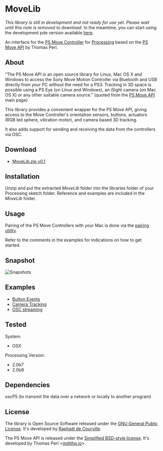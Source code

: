 # MoveLib
*This library is still in development and not ready for use yet. Please wait until this note is removed to download.* 
In the meantime, you can start using the development pde version available [here](https://github.com/SableRaf/MoveP5).


An interface for the [PS Move Controller](http://en.wikipedia.org/wiki/PlayStation_Move) for [Processing](http://processing.org/) based on the [PS Move API](http://thp.io/2010/psmove/) by Thomas Perl.

## About

“The PS Move API is an open source library for Linux, Mac OS X and Windows to access the Sony Move Motion Controller via Bluetooth and USB directly from your PC without the need for a PS3. Tracking in 3D space is possible using a PS Eye (on Linux and Windows), an iSight camera (on Mac OS X) or any other suitable camera source.” (quoted from the [PS Move API](http://thp.io/2010/psmove/) main page)

This library provides a convenient wrapper for the PS Move API, giving access to the Move Controller's orientation sensors, buttons, actuators (RGB led sphere, vibration motor), and camera based 3D tracking.

It also adds support for sending and receiving the data from the controllers via OSC.

## Download

* [MoveLib.zip v0.1](https://raw.github.com/SableRaf/movelib/master/download/MoveLib.zip)

## Installation

Unzip and put the extracted *MoveLib* folder into the libraries folder of your Processing sketch folder. Reference and examples are included in the *MoveLib* folder.

## Usage

Pairing of the PS Move Controllers with your Mac is done via the [pairing utility](https://raw.github.com/SableRaf/movelib/master/tools/Pairing.zip). 

Refer to the comments in the examples for indications on how to get started.

## Snapshot

![Snapshots](https://raw.github.com/SableRaf/movelib/master/reference/capture.png)

## Examples

* [Button Events](https://raw.github.com/SableRaf/movelib/master/examples/button_events/button_events.pde)
* [Camera Tracking](https://raw.github.com/SableRaf/movelib/master/examples/camera_tracking/camera_tracking.pde)
* [OSC streaming](https://raw.github.com/SableRaf/movelib/master/examples/osc_streaming/osc_streaming.pde)

## Tested

System:

* OSX

Processing Version:

* 2.0b7
* 2.0b8

## Dependencies

oscP5 (to transmit the data over a network or locally to another program)

## License

The library is Open Source Software released under the [GNU General Public License](https://raw.github.com/SableRaf/movelib/master/LICENSE.txt). It's developed by [Raphaël de Courville](https://vimeo.com/sableraf/).

The PS Move API is released under the [Simplified BSD-style license](https://raw.github.com/thp/psmoveapi/master/COPYING). It's developed by Thomas Perl <[m@thp.io](mailto:m@thp.io)>.
